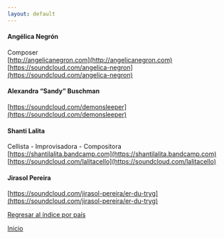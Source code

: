 ```yaml
---
layout: default
---
```


#### Angélica Negrón  
Composer  
[http://angelicanegron.com](http://angelicanegron.com)  
[https://soundcloud.com/angelica-negron](https://soundcloud.com/angelica-negron)  

#### Alexandra “Sandy” Buschman  
[https://soundcloud.com/demonsleeper](https://soundcloud.com/demonsleeper)  

#### Shanti Lalita  
Cellista - Improvisadora - Compositora  
[https://shantilalita.bandcamp.com](https://shantilalita.bandcamp.com)  
[https://soundcloud.com/lalitacello](https://soundcloud.com/lalitacello)  

#### Jirasol Pereira  
[https://soundcloud.com/jirasol-pereira/er-du-tryg](https://soundcloud.com/jirasol-pereira/er-du-tryg)  





  
[Regresar al índice por país](./basededatos.html)  

[Inicio](./)  
